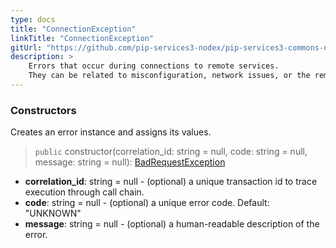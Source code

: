 ```yaml
---
type: docs
title: "ConnectionException"
linkTitle: "ConnectionException"
gitUrl: "https://github.com/pip-services3-nodex/pip-services3-commons-nodex"
description: >
    Errors that occur during connections to remote services.
    They can be related to misconfiguration, network issues, or the remote service itself.
---
```



### Constructors
Creates an error instance and assigns its values.

> `public` constructor(correlation_id: string = null, code: string = null, message: string = null): [BadRequestException]()

- **correlation_id**: string = null - (optional) a unique transaction id to trace execution through call chain.
- **code**: string = null - (optional) a unique error code. Default: "UNKNOWN"
- **message**: string = null - (optional) a human-readable description of the error.

